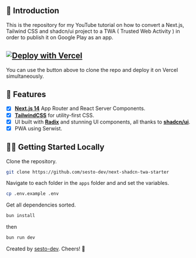 ## 👋 Introduction

This is the repository for my YouTube tutorial on how to convert a Next.js, Tailwind CSS and shadcn/ui project to a TWA ( Trusted Web Activity ) in order to publish it on Google Play as an app.

## [![Deploy with Vercel](https://vercel.com/button)](https://vercel.com/new/clone?repository-url=https%3A%2F%2Fgithub.com%2Fsesto-dev%2Fnext-shadcn-twa-starter)

You can use the button above to clone the repo and deploy it on Vercel simultaneously.

## 🥂 Features

- [x] [**Next.js 14**](https://nextjs.org) App Router and React Server Components.
- [x] [**TailwindCSS**](https://tailwindcss.com/) for utility-first CSS.
- [x] UI built with [**Radix**](https://www.radix-ui.com/) and stunning UI components, all thanks to [**shadcn/ui**](https://ui.shadcn.com/).
- [x] PWA using Serwist.

## 🏃‍♂️ Getting Started Locally

Clone the repository.

```bash
git clone https://github.com/sesto-dev/next-shadcn-twa-starter
```

Navigate to each folder in the `apps` folder and and set the variables.

```sh
cp .env.example .env
```

Get all dependencies sorted.

```sh
bun install
```

then

```sh
bun run dev
```

Created by [sesto-dev](https://github.com/sesto-dev). Cheers! 🥂
